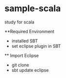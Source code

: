 sample-scala
============

study for scala

**Required Environment
* installed SBT
* set eclipse plugin in SBT

** Import Eclipse
* git clone
* sbt update eclipse 


